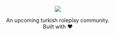 <p align="center">
  <a href="https://vw-mp.com/">
    <img src="https://avatars.githubusercontent.com/u/115507589?s=200&v=4" />
  </a>
</p>

<p align="center">
  An upcoming turkish roleplay community. <br>
  Built with ❤️
</p>
